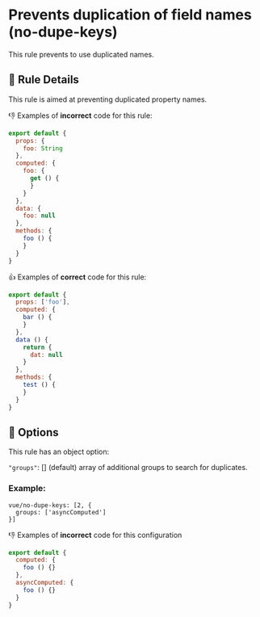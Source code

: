 # Prevents duplication of field names (no-dupe-keys)

This rule prevents to use duplicated names.

## :book: Rule Details

This rule is aimed at preventing duplicated property names.

:-1: Examples of **incorrect** code for this rule:

```js
export default {
  props: {
    foo: String
  },
  computed: {
    foo: {
      get () {
      }
    }
  },
  data: {
    foo: null
  },
  methods: {
    foo () {
    }
  }
}
```

:+1: Examples of **correct** code for this rule:

```js
export default {
  props: ['foo'],
  computed: {
    bar () {
    }
  },
  data () {
    return {
      dat: null
    }
  },
  methods: {
    test () {
    }
  }
}
```

## :wrench: Options

This rule has an object option:

`"groups"`: [] (default) array of additional groups to search for duplicates.

### Example:

```
vue/no-dupe-keys: [2, {
  groups: ['asyncComputed']
}]
```

:-1: Examples of **incorrect** code for this configuration

```js
export default {
  computed: {
    foo () {}
  },
  asyncComputed: {
    foo () {}
  }
}
```
